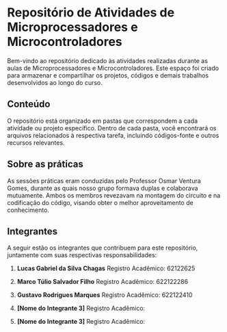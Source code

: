 # Repositório de Atividades de Microprocessadores e Microcontroladores

Bem-vindo ao repositório dedicado às atividades realizadas durante as aulas de Microprocessadores e Microcontroladores. Este espaço foi criado para armazenar e compartilhar os projetos, códigos e demais trabalhos desenvolvidos ao longo do curso.

## Conteúdo

O repositório está organizado em pastas que correspondem a cada atividade ou projeto específico. Dentro de cada pasta, você encontrará os arquivos relacionados à respectiva tarefa, incluindo códigos-fonte e outros recursos relevantes.

## Sobre as práticas

As sessões práticas eram conduzidas pelo Professor Osmar Ventura Gomes, durante as quais nosso grupo formava duplas e colaborava mutuamente. Ambos os membros revezavam na montagem do circuito e na codificação do código, visando obter o melhor aproveitamento de conhecimento.

## Integrantes

A seguir estão os integrantes que contribuem para este repositório, juntamente com suas respectivas responsabilidades:

1. **Lucas Gabriel da Silva Chagas**
   Registro Acadêmico: 62122625

2. **Marco Túlio Salvador Filho**
  Registro Acadêmico: 622122286

3. **Gustavo Rodrigues Marques**
   Registro Acadêmico: 622122410

4. **[Nome do Integrante 3]**
   Registro Acadêmico:

5. **[Nome do Integrante 3]**
   Registro Acadêmico:
